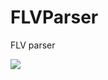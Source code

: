 # FLVParser
FLV parser

[![](https://jitpack.io/v/krealseu/FLVParser.svg)](https://jitpack.io/#krealseu/FLVParser)
